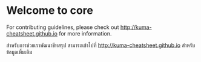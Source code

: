 # Welcome to core
For contributing guidelines, please check out http://kuma-cheatsheet.github.io for more information.

สำหรับการช่วยเราพัฒนาชีทสรุป สามารถเข้าไปที่ http://kuma-cheatsheet.github.io สำหรับข้อมูลเพื่มเติม
